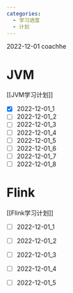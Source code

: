 ```yaml
---
categories:
  - 学习进度
  - 计划
---
```

2022-12-01 coachhe

# JVM

[[JVM学习计划]]

- [x] 2022-12-01\_1
- [ ] 2022-12-01\_2
- [ ] 2022-12-01\_3
- [ ] 2022-12-01\_4
- [ ] 2022-12-01\_5
- [ ] 2022-12-01\_6
- [ ] 2022-12-01\_7
- [ ] 2022-12-01\_8

# Flink

[[Flink学习计划]]

- [ ] 2022-12-01\_1
- [ ] 2022-12-01\_2
- [ ] 2022-12-01\_3
- [ ] 2022-12-01\_4
- [ ] 2022-12-01\_5

